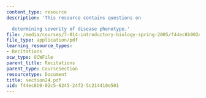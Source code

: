 ```yaml
---
content_type: resource
description: 'This resource contains questions on

  determining severity of disease phenotype.'
file: /media/courses/7-014-introductory-biology-spring-2005/f44ec8b002c5624524f25c214410e501_section24.pdf
file_type: application/pdf
learning_resource_types:
- Recitations
ocw_type: OCWFile
parent_title: Recitations
parent_type: CourseSection
resourcetype: Document
title: section24.pdf
uid: f44ec8b0-02c5-6245-24f2-5c214410e501
---
```


